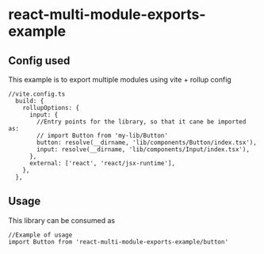 # react-multi-module-exports-example

## Config used

This example is to export multiple modules using vite + rollup config

```
//vite.config.ts
  build: {
    rollupOptions: {
      input: {
        //Entry points for the library, so that it cane be imported as:
        // import Button from 'my-lib/Button'
        button: resolve(__dirname, 'lib/components/Button/index.tsx'),
        input: resolve(__dirname, 'lib/components/Input/index.tsx'),
      },
      external: ['react', 'react/jsx-runtime'],
    },
  },
```

## Usage

This library can be consumed as

```
//Example of usage
import Button from 'react-multi-module-exports-example/button'
```
